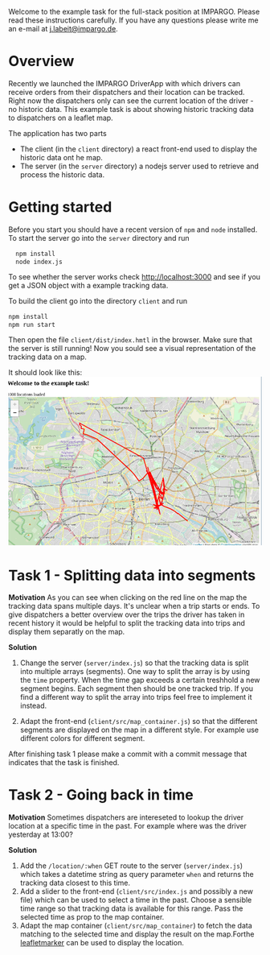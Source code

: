 Welcome to the example task for the full-stack position at IMPARGO. Please read these instructions
carefully. If you have any questions please write me an e-mail at
j.labeit@impargo.de.

# Overview
Recently we launched the IMPARGO DriverApp with which drivers can receive
orders from their dispatchers and their location can be tracked. Right now
the dispatchers only can see the current location of the driver - no historic
data. This example task is about showing historic tracking data to
dispatchers on a leaflet map.

The application has two parts
- The client (in the `client` directory) a react front-end used to display the historic data ont he map.
- The server (in the `server` directory) a nodejs server used to retrieve and process the historic data.

# Getting started
Before you start you should have a recent version of `npm` and `node`
installed.
To start the server go into the `server` directory and run
```
  npm install
  node index.js
```
To see whether the server works check <http://localhost:3000> and see if you
get a JSON object with a example tracking data.

To build the client go into the directory `client` and run
```
npm install
npm run start
```
Then open the file `client/dist/index.hmtl` in the browser. Make sure that
the server is still running! Now you sould see a visual representation of the
tracking data on a map.

It should look like this: ![Screenshot](./screenshot.png)

# Task 1 - Splitting data into segments
**Motivation**
As you can see when clicking on the red line on the map the tracking data
spans multiple days. It's unclear when a trip starts or ends. To give dispatchers
a better overview over the trips the driver has taken in recent history it
would be helpful to split the tracking data into trips and display them
separatly on the map.

**Solution**
1. Change the server (`server/index.js`) so that the tracking data is
split into multiple arrays (segments). One way to split the array is by using
the `time` property. When the time gap exceeds a certain treshhold a new
segment begins. Each segment then should be one tracked trip. If you find a different
way to split the array into trips feel free to implement it instead.

2. Adapt the front-end (`client/src/map_container.js`) so that the different
segments are displayed on the map in a different style. For example use
different colors for different segment.

After finishing task 1 please make a commit with a commit message that
indicates that the task is finished.

# Task 2 - Going back in time
**Motivation**
Sometimes dispatchers are intereseted to lookup the driver location at a specific
time in the past. For example where was the driver yesterday at 13:00?

**Solution**
1. Add the `/location/:when` GET route to the server (`server/index.js`)
which takes a datetime string as query parameter `when` and returns the
tracking data closest to this time.
2. Add a slider to the front-end
(`client/src/index.js` and possibly a new file) which can be used to select a
time in the past. Choose a sensible time range so that tracking data is
available for this range. Pass the selected time as prop to the map
container.
3. Adapt the map container (`client/src/map_container`) to fetch the data
matching to the selected time and display the result on the map.Forthe [leafletmarker](https://leafletjs.com/reference-1.5.0.html#marker) can be used to display the location.